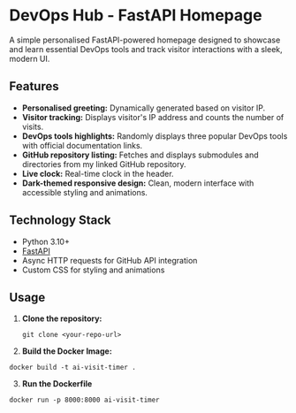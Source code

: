 # DevOps Hub - FastAPI Homepage

A simple personalised FastAPI-powered homepage designed to showcase and learn essential DevOps tools and track visitor interactions with a sleek, modern UI.

## Features

- **Personalised greeting:** Dynamically generated based on visitor IP.
- **Visitor tracking:** Displays visitor's IP address and counts the number of visits.
- **DevOps tools highlights:** Randomly displays three popular DevOps tools with official documentation links.
- **GitHub repository listing:** Fetches and displays submodules and directories from my linked GitHub repository.
- **Live clock:** Real-time clock in the header.
- **Dark-themed responsive design:** Clean, modern interface with accessible styling and animations.

## Technology Stack

- Python 3.10+
- [FastAPI](https://fastapi.tiangolo.com/)
- Async HTTP requests for GitHub API integration
- Custom CSS for styling and animations

## Usage

1. **Clone the repository:**

   ```
   git clone <your-repo-url>
   ```

2. **Build the Docker Image:**

```
docker build -t ai-visit-timer .
```

3. **Run the Dockerfile**

```
docker run -p 8000:8000 ai-visit-timer
```